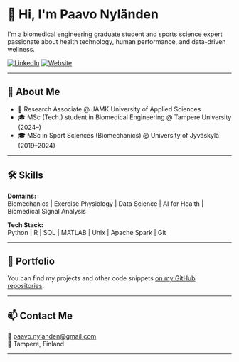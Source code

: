 # 👋 Hi, I'm Paavo Nyländen

I'm a biomedical engineering graduate student and sports science expert passionate about health technology, human performance, and data-driven wellness.

[![LinkedIn](https://img.shields.io/badge/LinkedIn-paavonylanden-blue?style=flat-square&logo=linkedin)](https://www.linkedin.com/in/paavonylanden/)
[![Website](https://img.shields.io/badge/Website-Portfolio-orange?style=flat-square&logo=google-chrome)](https://panyland.github.io/pofo-website/)

---

## 🧠 About Me

- 🔬 Research Associate @ JAMK University of Applied Sciences  
- 🎓 MSc (Tech.) student in Biomedical Engineering @ Tampere University (2024–)
- 🎓 MSc in Sport Sciences (Biomechanics) @ University of Jyväskylä (2019–2024)

---

## 🛠️ Skills

**Domains:**  
Biomechanics | Exercise Physiology | Data Science | AI for Health | Biomedical Signal Analysis

**Tech Stack:**  
Python | R | SQL | MATLAB | Unix | Apache Spark | Git

---

## 🚀 Portfolio

You can find my projects and other code snippets [on my GitHub repositories](https://github.com/panyland?tab=repositories). 

---

## 📫 Contact Me

📧 [paavo.nylanden@gmail.com](mailto:paavo.nylanden@gmail.com)  
📍 Tampere, Finland  

---



